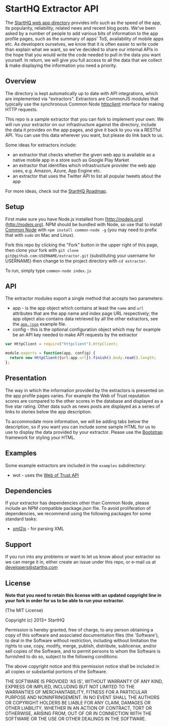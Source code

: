 # StartHQ Extractor API

The [StartHQ web app directory](https://starthq.com/apps/) provides info such as the speed of the app, its popularity, reliability, related news and recent blog posts. We've been asked by a number of people to add various bits of information to the app profile pages, such as the summary of apps' ToS, availability of mobile apps etc. As developers ourselves, we know that it is often easier to write code than explain what we want, so we've decided to share our internal APIs in the hope that you would write the code needed to pull in the data you want yourself. In return, we will give you full access to all the data that we collect & make displaying the information you need a priority.

## Overview

The directory is kept automatically up to date with API integrations, which are implemented via "extractors". Extractors are CommonJS modules that typically use the synchronous Common Node [httpclient](http://olegp.github.io/common-node/doc/httpclient/index.html) interface for making HTTP requests.

This repo is a sample extractor that you can fork to implement your own. We will run your extractor on our infrastructure against the directory, include the data it provides on the app pages, and give it back to you via a RESTful API. You can use this data wherever you want, but please do link back to us.

Some ideas for extractors include:

- an extractor that checks whether the given web app is available as a native mobile app in a store such as Google Play Market
- an extractor that identifies which infrastructure provider the web app uses, e.g. Amazon, Azure, App Engine etc.
- an extractor that uses the Twitter API to list all popular tweets about the app

For more ideas, check out the [StartHQ Roadmap](http://starthq.uservoice.com).

## Setup

First make sure you have Node.js installed from [http://nodejs.org](http://nodejs.org). NPM should be bundled with Node, so use that to install [Common Node](http://olegp.github.io/common-node/) with `npm install common-node -g` (you may need to prefix that with `sudo` on Mac and Linux).

Fork this repo by clicking the "Fork" button in the upper right of this page, then clone your fork with `git clone git@github.com:USERNAME/extractor.git` (substituting your username for USERNAME) then change to the project directory with `cd extractor`.

To run, simply type `common-node index.js`

## API

The extractor modules export a single method that accepts two parameters:

- app - is the app object which contains at least the `name` and `url` attributes that are the app name and index page URL respectively; the app object also contains data retrieved by all the other extractors, see the [`app.json`](./app.json) example file.
- config - this is the optional configuration object which may for example be an API key needed to make API requests by the extractor


```javascript
var HttpClient = require("httpclient").HttpClient;

module.exports = function(app, config) {
  return new HttpClient({url:app.url}).finish().body.read().length;
};
```

## Presentation

The way in which the information provided by the extractors is presented on the app profile pages varies. For example the Web of Trust reputation scores are compared to the other scores in the database and displayed as a five star rating.
Other data such as news posts are displayed as a series of links to stories below the app description.

To accommodate more information, we will be adding tabs below the description, so if you want you can include some sample HTML for us to use to display the data provided by your extractor. Please use the [Bootstrap](http://twitter.github.io/bootstrap/) framework for styling your HTML.

## Examples

Some example extractors are included in the `examples` subdirectory:

- wot - uses the [Web of Trust API](http://www.mywot.com/wiki/API)

## Dependencies

If your extractor has dependencies other than Common Node, please include an NPM compatible package.json file. To avoid proliferation of dependencies, we recommend using the following packages for some standard tasks:

- [xml2js](https://github.com/Leonidas-from-XIV/node-xml2js) - for parsing XML

## Support

If you run into any problems or want to let us know about your extractor so we can merge it in, either create an issue under this repo, or e-mail us at developers@starthq.com

## License

__Note that you need to retain this license with an updated copyright line in your fork in order for us to be able to run your extractor.__

(The MIT License)

Copyright (c) 2013+ StartHQ

Permission is hereby granted, free of charge, to any person obtaining
a copy of this software and associated documentation files (the
'Software'), to deal in the Software without restriction, including
without limitation the rights to use, copy, modify, merge, publish,
distribute, sublicense, and/or sell copies of the Software, and to
permit persons to whom the Software is furnished to do so, subject to
the following conditions:

The above copyright notice and this permission notice shall be
included in all copies or substantial portions of the Software.

THE SOFTWARE IS PROVIDED 'AS IS', WITHOUT WARRANTY OF ANY KIND,
EXPRESS OR IMPLIED, INCLUDING BUT NOT LIMITED TO THE WARRANTIES OF
MERCHANTABILITY, FITNESS FOR A PARTICULAR PURPOSE AND NONINFRINGEMENT.
IN NO EVENT SHALL THE AUTHORS OR COPYRIGHT HOLDERS BE LIABLE FOR ANY
CLAIM, DAMAGES OR OTHER LIABILITY, WHETHER IN AN ACTION OF CONTRACT,
TORT OR OTHERWISE, ARISING FROM, OUT OF OR IN CONNECTION WITH THE
SOFTWARE OR THE USE OR OTHER DEALINGS IN THE SOFTWARE.
